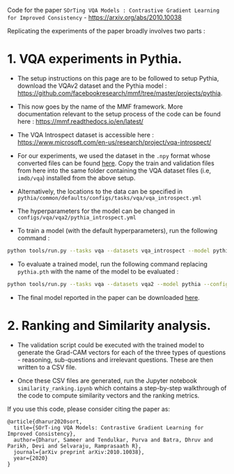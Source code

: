 Code for the paper ```SOrTing VQA Models : Contrastive Gradient Learning for Improved Consistency``` - https://arxiv.org/abs/2010.10038

Replicating the experiments of the paper broadly involves two parts :

# 1. VQA experiments in Pythia.

- The setup instructions on this page are to be followed to setup Pythia, download the VQAv2 dataset and the Pythia model : https://github.com/facebookresearch/mmf/tree/master/projects/pythia.

- This now goes by the name of the MMF framework. More documentation relevant to the setup process of the code can be found here : https://mmf.readthedocs.io/en/latest/

- The VQA Introspect dataset is accessible here : https://www.microsoft.com/en-us/research/project/vqa-introspect/

- For our experiments, we used the dataset in the ```.npy``` format whose converted files can be found [here](https://drive.google.com/file/d/1PItvD8FkQoLAgEwItSwQ0Fzo0YbxvXs5/view?usp=sharing). Copy the train and validation files from here into the same folder containing the VQA dataset files (i.e, ```imdb/vqa```) installed from the above setup. 

- Alternatively, the locations to the data can be specified in ```pythia/common/defaults/configs/tasks/vqa/vqa_introspect.yml```

- The hyperparameters for the model can be changed in ```configs/vqa/vqa2/pythia_introspect.yml```

- To train a model (with the default hyperparameters), run the following command :

```bash 
python tools/run.py --tasks vqa --datasets vqa_introspect --model pythia_introspect --config configs/vqa/vqa2/pythia_introspect.yml --resume_file data/models/pythia.pth
```

- To evaluate a trained model, run the following command replacing ```pythia.pth``` with the name of the model to be evaluated :

```bash
python tools/run.py --tasks vqa --datasets vqa2 --model pythia --config configs/vqa/vqa2/pythia.yml --resume_file data/models/pythia.pth --run_type val
```

- The final model reported in the paper can be downloaded [here](https://drive.google.com/file/d/18SCI6CvOVlvLlevxvka_vlQAeTKqGqao/view?usp=sharing).

# 2. Ranking and Similarity analysis.

- The validation script could be executed with the trained model to generate the Grad-CAM vectors for each of the three types of questions - reasoning, sub-questions and irrelevant questions. These are then written to a CSV file. 

- Once these CSV files are generated, run the Jupyter notebook ```similarity_ranking.ipynb``` which contains a step-by-step walkthrough of the code to compute similarity vectors and the ranking metrics.

If you use this code, please consider citing the paper as:

```
@article{dharur2020sort,
  title={SOrT-ing VQA Models: Contrastive Gradient Learning for Improved Consistency},
  author={Dharur, Sameer and Tendulkar, Purva and Batra, Dhruv and Parikh, Devi and Selvaraju, Ramprasaath R},
  journal={arXiv preprint arXiv:2010.10038},
  year={2020}
}
```

